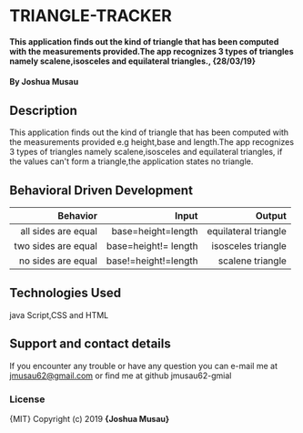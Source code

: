 # TRIANGLE-TRACKER

#### This application finds out the kind of triangle that has been computed with the measurements provided.The app recognizes 3 types of triangles namely scalene,isosceles and equilateral triangles., {28/03/19}

#### By **Joshua Musau**

## Description

This application finds out the kind of triangle that has been computed with the measurements provided e.g height,base and length.The app recognizes 3 types of triangles namely scalene,isosceles and equilateral triangles, if the values can't form a triangle,the application states no triangle.

## Behavioral Driven Development

|           Behavior  |                Input  |               Output|
| ------------------: | -------------------: | -------------------: |
| all sides are equal |   base=height=length | equilateral triangle |
| two sides are equal | base=height!= length |  isosceles  triangle |
|  no sides are equal | base!=height!=length |     scalene triangle |

## Technologies Used

java Script,CSS and HTML

## Support and contact details

If you encounter any trouble or have any question you can  e-mail me at jmusau62@gmail.com or find me at github jmusau62-gmial

### License
 {MIT} Copyright (c) 2019 **{Joshua Musau}**
